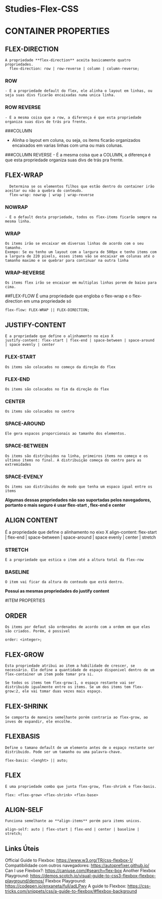 # Studies-Flex-CSS


# CONTAINER PROPERTIES
## FLEX-DIRECTION
    A propriedade **flex-direction** aceita basicamente quatro propriedades.
      flex-direction: row | row-reverse | column | column-reverse;
### ROW
    - É a propriedade default do flex, ele alinha o layout em linhas, ou seja suas divs ficarão encaixadas numa unica linha.

### ROW REVERSE
    - É a mesma coisa que a row, a diferença é que esta propriedade organiza suas divs de trás pra frente.

###COLUMN
  - Alinha o layout em coluna, ou seja, os items ficarão organizados encaixados em varias linhas com uma ou mais colunas.

###COLUMN REVERSE
      - É a mesma coisa que a COLUMN, a diferença é que esta propriedade organiza suas divs de trás pra frente.

## FLEX-WRAP
      Determina se os elementos filhos que estão dentro do container irão aceitar ou não a quebra do conteudo.
      flex-wrap: nowrap | wrap | wrap-reverse

### NOWRAP
    - É o default desta propriedade, todos os flex-items ficarão sempre na mesma linha.

### WRAP
    Os items irão se encaixar em diversas linhas de acordo com o seu tamanho.
    Exempo: Se eu tenho um layout com a largura de 500px e tenho items com a largura de 220 pixels, esses items vão se encaixar em colunas até o tamanho maximo e se quebrar para continuar na outra linha

### WRAP-REVERSE
    Os items flex irão se encaixar em multiplas linhas porem de baixo para cima.

##FLEX-FLOW
    É uma propriedade que engloba o flex-wrap e o flex-direction em uma propriedade só

    flex-flow: FLEX-WRAP || FLEX-DIRECTION;

## JUSTIFY-CONTENT
    É a propriedade que define o alinhamento no eixo X
    justify-content: flex-start | flex-end | space-between | space-around | space evenly | center

### FLEX-START
    Os items são colocados no começo da direção do flex
### FLEX-END
    Os items são colocados no fim da direção do flex
### CENTER
    Os items são colocados no centro
### SPACE-AROUND
    Ele gera espacos proporcionais ao tamanho dos elementos.
### SPACE-BETWEEN
    Os items são distribuidos na linha, primeiros items no começo e os ultimso items no final. A distribuição começa do centro para as extremidades  
### SPACE-EVENLY
    Os items sao distribuidos de modo que tenha um espaco igual entre os items

**Algumas dessas propriedades não sao suportadas pelos navegadores, portanto o mais seguro é usar flex-start , flex-end e center**

## ALIGN CONTENT
  É a propriedade que define o alinhamento no eixo X
  align-content: flex-start | flex-end | space-between | space-around | space evenly | center | stretch
### STRETCH
    É a propriedade que estica o item até a altura total da flex-row
### BASELINE
    O item vai ficar da altura do conteudo que está dentro.

  **Possui as mesmas propriedades do justify content**

#ITEM PROPERTIES
## ORDER
    Os items por defaut são ordenados de acordo com a ordem em que eles são criados. Porém, é possivel

    order: <integer>;
## FLEX-GROW
    Esta propriedade atribui ao item a habilidade de crescer, se necessário. Ele define a quantidade de espaço disponivel dentro de um flex-container um item pode tomar pra si.

    Se todos os items tem flex-grow:1, o espaço restante vai ser distribuido igualmente entre os items. Se um dos items tem flex-grow:2, ele vai tomar duas vezes mais espaço.

## FLEX-SHRINK
    Se comporta de maneira semelhante porém contraria ao flex-grow, ao inves de expandir, ele encolhe.


## FLEXBASIS
    Define o tamano default de um elemento antes de o espaço restante ser distribuido. Pode ser um tamanho ou uma palavra-chave.

    flex-basis: <lenght> || auto;

## FLEX
    É uma propriedade combo que junta flex-grow, flex-shrink e flex-basis.

    flex: <flex-grow> <flex-shrink> <flex-base>

## ALIGN-SELF
    Funciona semelhante ao **align-items** porém para items unicos.

    align-self: auto | flex-start | flex-end | center | baseline | stretch;


## Links Úteis
Official Guide to Flexbox: https://www.w3.org/TR/css-flexbox-1/
Compatibilidade com outros navegadores: https://autoprefixer.github.io/
Can I use Flexbox?: https://caniuse.com/#search=flex-box
Another Flexbox Playground: https://demos.scotch.io/visual-guide-to-css3-flexbox-flexbox-playground/demos/
Flexbox Playground: https://codepen.io/enxaneta/full/adLPwv
A guide to Flexbox: https://css-tricks.com/snippets/css/a-guide-to-flexbox/#flexbox-background
